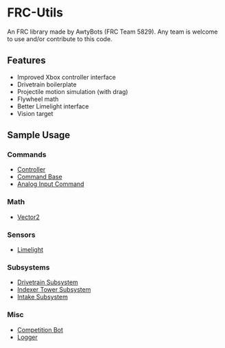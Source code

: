 # FRC-Utils

An FRC library made by AwtyBots (FRC Team 5829). Any team is welcome to use and/or contribute to this code.

## Features

- Improved Xbox controller interface
- Drivetrain boilerplate
- Projectile motion simulation (with drag)
- Flywheel math
- Better Limelight interface
- Vision target

## Sample Usage

### Commands

- [Controller](https://github.com/awtybots/FRC-2021/blob/mekhas-branch/src/main/java/frc/robot/Robot.java)
- [Command Base](https://github.com/awtybots/FRC-2021/blob/mekhas-branch/src/main/java/frc/robot/commands/AutoAim.java)
- [Analog Input Command](https://github.com/awtybots/FRC-2021/blob/mekhas-branch/src/main/java/frc/robot/commands/TeleopDrive.java)

### Math

- [Vector2](https://github.com/awtybots/FRC-2021/blob/mekhas-branch/src/main/java/frc/robot/commands/TeleopDrive.java)

### Sensors

- [Limelight](https://github.com/awtybots/FRC-2021/blob/mekhas-branch/src/main/java/frc/robot/Robot.java)

### Subsystems

- [Drivetrain Subsystem](https://github.com/awtybots/FRC-2021/blob/mekhas-branch/src/main/java/frc/robot/commands/AutoAim.java)
- [Indexer Tower Subsystem](https://github.com/awtybots/FRC-2021/blob/mekhas-branch/src/main/java/frc/robot/commands/ReverseTower.java)
- [Intake Subsystem](https://github.com/awtybots/FRC-2021/blob/mekhas-branch/src/main/java/frc/robot/commands/ToggleIntake.jav>a)

### Misc

- [Competition Bot](https://github.com/awtybots/FRC-2021/blob/mekhas-branch/src/main/java/frc/robot/Robot.java)
- [Logger](https://github.com/awtybots/FRC-2021/blob/mekhas-branch/src/main/java/frc/robot/commands/AutoAim.java)
